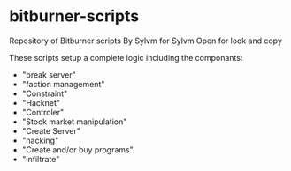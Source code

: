 # bitburner-scripts
Repository of Bitburner scripts
By Sylvm for Sylvm
Open for look and copy

These scripts setup a complete logic including the componants:
* "break server"
* "faction management"
* "Constraint"
* "Hacknet"
* "Controler"
* "Stock market manipulation"
* "Create Server"
* "hacking"
* "Create and/or buy programs" 
* "infiltrate" 